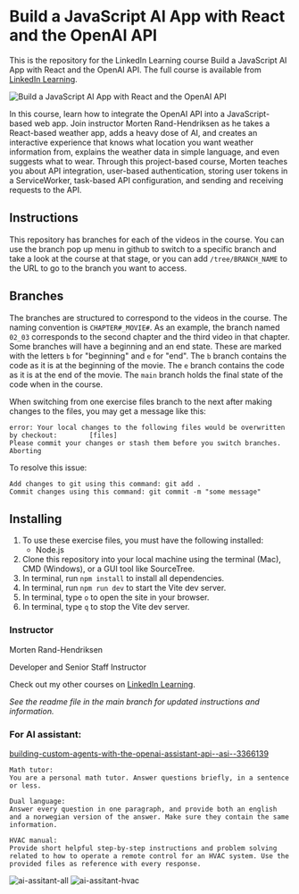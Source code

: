 # Build a JavaScript AI App with React and the OpenAI API
This is the repository for the LinkedIn Learning course Build a JavaScript AI App with React and the OpenAI API. The full course is available from [LinkedIn Learning][lil-course-url].

![Build a JavaScript AI App with React and the OpenAI API][lil-thumbnail-url] 

In this course, learn how to integrate the OpenAI API into a JavaScript-based web app. Join instructor Morten Rand-Hendriksen as he takes a React-based weather app, adds  a heavy dose of AI, and creates an interactive experience that knows what location you want weather information from, explains the weather data in simple language, and even suggests what to wear. Through this project-based course, Morten teaches you about API integration, user-based authentication, storing user tokens in a ServiceWorker, task-based API configuration, and sending and receiving requests to the API.

## Instructions
This repository has branches for each of the videos in the course. You can use the branch pop up menu in github to switch to a specific branch and take a look at the course at that stage, or you can add `/tree/BRANCH_NAME` to the URL to go to the branch you want to access.

## Branches
The branches are structured to correspond to the videos in the course. The naming convention is `CHAPTER#_MOVIE#`. As an example, the branch named `02_03` corresponds to the second chapter and the third video in that chapter. 
Some branches will have a beginning and an end state. These are marked with the letters `b` for "beginning" and `e` for "end". The `b` branch contains the code as it is at the beginning of the movie. The `e` branch contains the code as it is at the end of the movie. The `main` branch holds the final state of the code when in the course.

When switching from one exercise files branch to the next after making changes to the files, you may get a message like this:

    error: Your local changes to the following files would be overwritten by checkout:        [files]
    Please commit your changes or stash them before you switch branches.
    Aborting

To resolve this issue:
	
    Add changes to git using this command: git add .
	Commit changes using this command: git commit -m "some message"

## Installing
1. To use these exercise files, you must have the following installed:
	- Node.js
2. Clone this repository into your local machine using the terminal (Mac), CMD (Windows), or a GUI tool like SourceTree.
3. In terminal, run `npm install` to install all dependencies.
4. In terminal, run `npm run dev` to start the Vite dev server.
5. In terminal, type `o` to open the site in your browser.
6. In terminal, type `q` to stop the Vite dev server.



### Instructor

Morten Rand-Hendriksen 
                            
Developer and Senior Staff Instructor

                            

Check out my other courses on [LinkedIn Learning](https://www.linkedin.com/learning/instructors/morten-rand-hendriksen).

[lil-course-url]: https://www.linkedin.com/learning/build-a-javascript-ai-app-with-react-and-the-openai-api?dApp=59033956&leis=LAA
[lil-thumbnail-url]: https://media.licdn.com/dms/image/D560DAQGwwpM5Oem1Pw/learning-public-crop_288_512/0/1694808958256?e=2147483647&v=beta&t=8aOT86V8OE20qAcH8cwG-lc1LhmHB6fCRC0q4hmoVfk
_See the readme file in the main branch for updated instructions and information._

### For AI assistant: 
[building-custom-agents-with-the-openai-assistant-api--asi--3366139](https://github.com/LinkedInLearning/building-custom-agents-with-the-openai-assistant-api--asi--3366139/tree/main)

```
Math tutor:
You are a personal math tutor. Answer questions briefly, in a sentence or less.

Dual language:
Answer every question in one paragraph, and provide both an english and a norwegian version of the answer. Make sure they contain the same information.

HVAC manual:
Provide short helpful step-by-step instructions and problem solving related to how to operate a remote control for an HVAC system. Use the provided files as reference with every response.
```
![ai-assitant-all](https://github.com/qasirdev/NEXTJS-TESTING-main-udemy/assets/19289683/12fea968-3369-460f-a6ef-0ffa5fb21013)
![ai-assitant-hvac](https://github.com/qasirdev/NEXTJS-TESTING-main-udemy/assets/19289683/456fcf41-af9d-4132-a06d-633ca0dededf)
